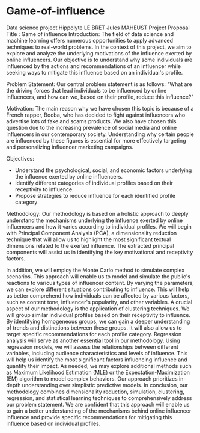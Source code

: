 # Game-of-influence
Data science project
Hippolyte LE BRET
Jules MAHEUST
Project Proposal
Title : Game of influence 
Introduction:
The field of data science and machine learning offers numerous opportunities to apply advanced techniques to real-world problems. In the context of this project, we aim to explore and analyze the underlying motivations of the influence exerted by online influencers. Our objective is to understand why some individuals are influenced by the actions and recommendations of an influencer while seeking ways to mitigate this influence based on an individual's profile.

Problem Statement:
Our central problem statement is as follows: "What are the driving forces that lead individuals to be influenced by online influencers, and how can we, based on their profile, reduce this influence?"

Motivation:
The main reason why we have chosen this topic is because of a French rapper, Booba, who has decided to fight against influencers who advertise lots of fake and scams products. We also have chosen this question due to the increasing prevalence of social media and online influencers in our contemporary society. Understanding why certain people are influenced by these figures is essential for more effectively targeting and personalizing influencer marketing campaigns.


Objectives:
-	Understand the psychological, social, and economic factors underlying the influence exerted by online influencers.
-	 Identify different categories of individual profiles based on their receptivity to influence.
-	Propose strategies to reduce influence for each identified profile category

Methodology:
Our methodology is based on a holistic approach to deeply understand the mechanisms underlying the influence exerted by online influencers and how it varies according to individual profiles. We will begin with Principal Component Analysis (PCA), a dimensionality reduction technique that will allow us to highlight the most significant textual dimensions related to the exerted influence. The extracted principal components will assist us in identifying the key motivational and receptivity factors.

In addition, we will employ the Monte Carlo method to simulate complex scenarios. This approach will enable us to model and simulate the public's reactions to various types of influencer content. By varying the parameters, we can explore different situations contributing to influence. This will help us better comprehend how individuals can be affected by various factors, such as content tone, influencer's popularity, and other variables.
A crucial aspect of our methodology is the application of clustering techniques. We will group similar individual profiles based on their receptivity to influence. By identifying homogeneous groups, we can gain a deeper understanding of trends and distinctions between these groups. It will also allow us to target specific recommendations for each profile category.
Regression analysis will serve as another essential tool in our methodology. Using regression models, we will assess the relationships between different variables, including audience characteristics and levels of influence. This will help us identify the most significant factors influencing influence and quantify their impact.
As needed, we may explore additional methods such as Maximum Likelihood Estimation (MLE) or the Expectation-Maximization (EM) algorithm to model complex behaviors. Our approach prioritizes in-depth understanding over simplistic predictive models.
In conclusion, our methodology combines dimensionality reduction, simulation, clustering, regression, and statistical learning techniques to comprehensively address our problem statement. We are confident that this approach will enable us to gain a better understanding of the mechanisms behind online influencer influence and provide specific recommendations for mitigating this influence based on individual profiles.
